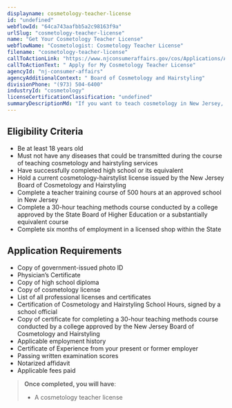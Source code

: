 ```yaml
---
displayname: cosmetology-teacher-license
id: "undefined"
webflowId: "64ca743aafbb5a2c98163f9a"
urlSlug: "cosmetology-teacher-license"
name: "Get Your Cosmetology Teacher License"
webflowName: "Cosmetologist: Cosmetology Teacher License"
filename: "cosmetology-teacher-license"
callToActionLink: "https://www.njconsumeraffairs.gov/cos/Applications/Application-for-Authorization-to-Sit-for-the-Examination-and-for-Licensure.pdf"
callToActionText: " Apply for My Cosmetology Teacher License"
agencyId: "nj-consumer-affairs"
agencyAdditionalContext: " Board of Cosmetology and Hairstyling"
divisionPhone: "(973) 504-6400"
industryId: "cosmetology"
licenseCertificationClassification: "undefined"
summaryDescriptionMd: "If you want to teach cosmetology in New Jersey, you need a cosmetology teacher license."
---
```


## Eligibility Criteria

- Be at least 18 years old
- Must not have any diseases that could be transmitted during the course of teaching cosmetology and hairstyling services
- Have successfully completed high school or its equivalent
- Hold a current cosmetology-hairstylist license issued by the New Jersey Board of Cosmetology and Hairstyling
- Complete a teacher training course of 500 hours at an approved school in New Jersey
- Complete a 30-hour teaching methods course conducted by a college approved by the State Board of Higher Education or a substantially equivalent course
- Complete six months of employment in a licensed shop within the State

## Application Requirements

- Copy of government-issued photo ID
- Physician’s Certificate
- Copy of high school diploma
- Copy of cosmetology license
- List of all professional licenses and certificates
- Certification of Cosmetology and Hairstyling School Hours, signed by a school official
- Copy of certificate for completing a 30-hour teaching methods course conducted by a college approved by the New Jersey Board of Cosmetology and Hairstyling
- Applicable employment history
- Certificate of Experience from your present or former employer
- Passing written examination scores
- Notarized affidavit
- Applicable fees paid

> **Once completed, you will have**:
>
> - A cosmetology teacher license
